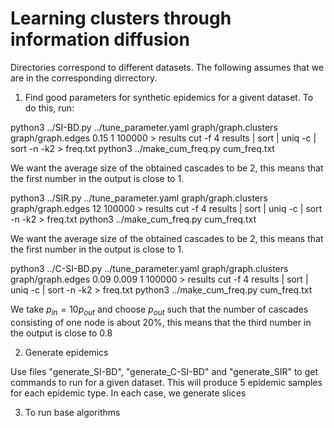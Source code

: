 # Learning clusters through information diffusion

Directories correspond to different datasets. The following assumes that we are in the corresponding dirrectory.

1. Find good parameters for synthetic epidemics for a givent dataset. To do this, run: 

python3 ../SI-BD.py ../tune_parameter.yaml graph/graph.clusters graph/graph.edges 0.15 1 100000 > results
cut -f 4 results | sort | uniq -c | sort -n -k2 > freq.txt
python3 ../make_cum_freq.py cum_freq.txt

We want the average size of the obtained cascades to be 2, this means that the first number in the output is close to 1.

python3 ../SIR.py ../tune_parameter.yaml graph/graph.clusters graph/graph.edges 12 100000 > results
cut -f 4 results | sort | uniq -c | sort -n -k2 > freq.txt
python3 ../make_cum_freq.py cum_freq.txt

We want the average size of the obtained cascades to be 2, this means that the first number in the output is close to 1.

python3 ../C-SI-BD.py ../tune_parameter.yaml graph/graph.clusters graph/graph.edges 0.09 0.009 1 100000 > results
cut -f 4 results | sort | uniq -c | sort -n -k2 > freq.txt
python3 ../make_cum_freq.py cum_freq.txt

We take $p_{in} = 10 p_{out}$ and choose $p_{out}$ such that the number of cascades consisting of one node is about 20\%, this means that the third number in the output is close to 0.8

2. Generate epidemics

Use files "generate_SI-BD", "generate_C-SI-BD" and "generate_SIR" to get commands to run for a given dataset. This will produce 5 epidemic samples for each epidemic type. In each case, we generate slices

3. To run base algorithms


